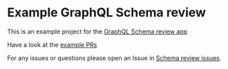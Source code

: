 # Example GraphQL Schema review

This is an example project for the [GraphQL Schema review app](http://localhost:8000/schema-review/)

Have a look at the [example PRs](https://github.com/graphql-consulting/schema-review-example-project/pulls)

For any issues or questions please open an Issue in [Schema review issues](https://github.com/graphql-consulting/schema-review-issues/issues).

